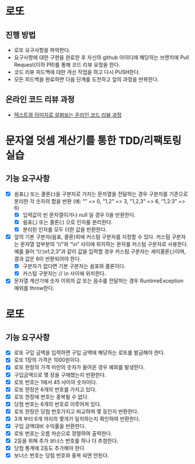 # 로또
## 진행 방법
* 로또 요구사항을 파악한다.
* 요구사항에 대한 구현을 완료한 후 자신의 github 아이디에 해당하는 브랜치에 Pull Request(이하 PR)를 통해 코드 리뷰 요청을 한다.
* 코드 리뷰 피드백에 대한 개선 작업을 하고 다시 PUSH한다.
* 모든 피드백을 완료하면 다음 단계를 도전하고 앞의 과정을 반복한다.

## 온라인 코드 리뷰 과정
* [텍스트와 이미지로 살펴보는 온라인 코드 리뷰 과정](https://github.com/next-step/nextstep-docs/tree/master/codereview)

# 문자열 덧셈 계산기를 통한 TDD/리팩토링 실습
## 기능 요구사항
- [x] 쉼표(,) 또는 콜론(:)을 구분자로 가지는 문자열을 전달하는 경우 구분자를 기준으로 분리한 각 숫자의 합을 반환 (예: “” => 0, "1,2" => 3, "1,2,3" => 6, “1,2:3” => 6)
  - [x] 입력값이 빈 문자열이거나 null 일 경우 0을 반환한다.
  - [x] 쉼표(,) 또는 콜론(:) 으로 인자를 분리한다.
  - [x] 분리된 인자를 모두 더한 값을 반환한다.
- [x] 앞의 기본 구분자(쉼표, 콜론)외에 커스텀 구분자를 지정할 수 있다. 커스텀 구분자는 문자열 앞부분의 “//”와 “\n” 사이에 위치하는 문자를 커스텀 구분자로 사용한다. 예를 들어 “//;\n1;2;3”과 같이 값을 입력할 경우 커스텀 구분자는 세미콜론(;)이며, 결과 값은 6이 반환되어야 한다.
  - [x] 구분자가 없다면 기본 구분자는 쉼표와 콜론이다.
  - [x] 커스텀 구분자는 // \n 사이에 위치한다.
- [x] 문자열 계산기에 숫자 이외의 값 또는 음수를 전달하는 경우 RuntimeException 예외를 throw한다.

# 로또
## 기능 요구사항
- [x] 로또 구입 금액을 입력하면 구입 금액에 해당하는 로또를 발급해야 한다.
- [x] 로또 1장의 가격은 1000원이다.
- [x] 로또 한장의 가격 미만의 숫자가 들어온 경우 예외를 발생한다.
- [x] 구입금액으로 몇 장을 구매했는지 반환한다.
- [x] 로또 번호는 1에서 45 사이의 숫자이다.
- [x] 로또 한장은 6개의 번호를 가지고 있다.
- [x] 로또 한장에 번호는 중복될 수 없다.
- [x] 당첨 번호는 6개의 번호로 이루어져 있다.
- [x] 로또 한장은 당첨 번호가지고 비교하여 몇 등인지 반환한다.
- [x] 3개 부터 6개 까지의 몇개가 일치하는지 확인하여 반환한다.
- [x] 구입 금액대비 수익률을 반환한다.
- [x] 로또 번호는 오름 차순으로 정렬하여 출력한다. 
- [x] 2등을 위해 추가 보너스 번호를 하나 더 추첨한다.
- [x] 당첨 통계에 2등도 추가해야 한다
- [x] 보너스 번호는 당첨 번호와 중복 되면 안된다.